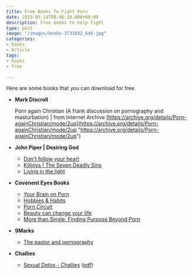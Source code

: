 ```yaml
---
title: Free Books To Fight Porn
date: 2019-05-14T08:46:10.000+00:00
description: Free books to help fight
type: post
image: "/images/books-3733892_640.jpg"
categories:
- books
- Article
tags:
- books
- free

---
```

Here are some books that you can download for free. 

* **Mark Discroll**

  ﻿﻿Porn again Christian (A frank discussion on pornography and masturbation)  | from Internet Archive [https://archive.org/details/Porn-againChristian/mode/2up](https://archive.org/details/Porn-againChristian/mode/2up "https://archive.org/details/Porn-againChristian/mode/2up")


* **John Piper | Desiring God**
  * [Don't follow your heart](https://www.desiringgod.org/books/dont-follow-your-heart)
  * [Killjoys | The Seven Deadly Sins](https://www.desiringgod.org/books/killjoys)
  * [Living in the light](https://www.desiringgod.org/books/living-in-the-light)
* **Covenent Eyes Books**
  * [Your Brain on Porn](https://learn.covenanteyes.com/your-brain-on-porn-1/?_ga=2.45562468.1338984552.1589404578-821046963.1589222901)
  * [Hobbies & Habits](https://learn.covenanteyes.com/hobbies-and-habits/?_ga=2.19742712.1338984552.1589404578-821046963.1589222901)
  * [Porn Circuit](https://learn.covenanteyes.com/porn-circuit/?_ga=2.252000201.1338984552.1589404578-821046963.1589222901)
  * [Beauty can change your life](http://info.covenanteyes.com/transformed-by-beauty?_ga=2.252000201.1338984552.1589404578-821046963.1589222901)
  * [More than Single: Finding Purpose Beyond Porn](https://www.covenanteyes.com/singles-guide/)
* **9Marks**
  * [The pastor and pornography](https://www.9marks.org/journal/the-pastor-and-pornography/)
* **Challies**
  * [Sexual Detox - Challies](https://www.challies.com/site-news/sexual-detox-is-now-available/) ([pdf](https://www.challies.com/wp-content/uploads/sexual-detox-a-guide-for-the-single-guy.pdf))